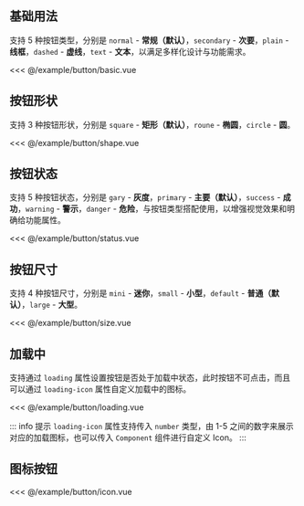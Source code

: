 ## 基础用法

支持 5 种按钮类型，分别是 `normal` - <b>常规（默认）</b>，`secondary` - <b>次要</b>，`plain` - <b>线框</b>，`dashed` - <b>虚线</b>，`text` - <b>文本</b>，以满足多样化设计与功能需求。

<demo-block src="button/basic">

<<< @/example/button/basic.vue

</demo-block>

## 按钮形状

支持 3 种按钮形状，分别是 `square` - <b>矩形（默认）</b>，`roune` - <b>椭圆</b>，`circle` - <b>圆</b>。
<demo-block src="button/shape">

<<< @/example/button/shape.vue

</demo-block>

## 按钮状态

支持 5 种按钮状态，分别是 `gary` - <b>灰度</b>，`primary` - <b>主要（默认）</b>，`success` - <b>成功</b>，`warning` - <b>警示</b>，`danger` - <b>危险</b>，与按钮类型搭配使用，以增强视觉效果和明确给功能属性。
<demo-block src="button/status">

<<< @/example/button/status.vue

</demo-block>

## 按钮尺寸

支持 4 种按钮尺寸，分别是 `mini` - <b>迷你</b>，`small` - <b>小型</b>，`default` - <b>普通（默认）</b>，`large` - <b>大型</b>。
<demo-block src="button/size">

<<< @/example/button/size.vue

</demo-block>

## 加载中

支持通过 `loading` 属性设置按钮是否处于加载中状态，此时按钮不可点击，而且可以通过 `loading-icon` 属性自定义加载中的图标。

<demo-block src="button/loading">

<<< @/example/button/loading.vue

</demo-block>

::: info 提示
`loading-icon` 属性支持传入 `number` 类型，由 1-5 之间的数字来展示对应的加载图标，也可以传入 `Component` 组件进行自定义 Icon。
:::

## 图标按钮

<demo-block src="button/icon">

<<< @/example/button/icon.vue

</demo-block>
